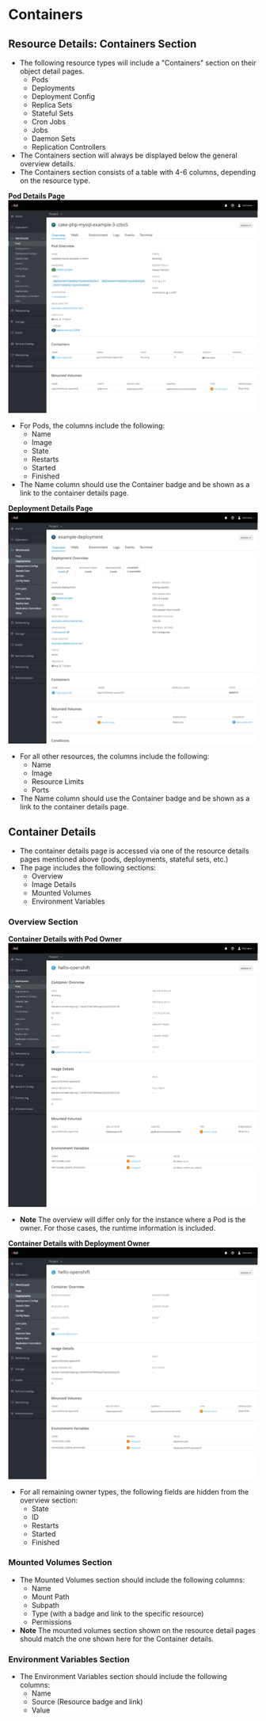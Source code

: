 # Containers

## Resource Details: Containers Section

- The following resource types will include a "Containers" section on their object detail pages.
  - Pods
  - Deployments
  - Deployment Config
  - Replica Sets
  - Stateful Sets
  - Cron Jobs
  - Jobs
  - Daemon Sets
  - Replication Controllers
- The Containers section will always be displayed below the general overview details.
- The Containers section consists of a table with 4-6 columns, depending on the resource type.

**Pod Details Page**
![pods](img/pod.png)
- For Pods, the columns include the following:
  - Name
  - Image
  - State
  - Restarts
  - Started
  - Finished
- The Name column should use the Container badge and be shown as a link to the container details page.

**Deployment Details Page**
![deployment](img/deployment.png)

- For all other resources, the columns include the following:
  - Name
  - Image
  - Resource Limits
  - Ports
- The Name column should use the Container badge and be shown as a link to the container details page.

## Container Details

- The container details page is accessed via one of the resource details pages mentioned above (pods, deployments, stateful sets, etc.)
- The page includes the following sections:
  - Overview
  - Image Details
  - Mounted Volumes
  - Environment Variables

### Overview Section

**Container Details with Pod Owner**
![pod-container](img/pod-container.png)
- **Note** The overview will differ only for the instance where a Pod is the owner. For those cases, the runtime information is included.

**Container Details with Deployment Owner**
![deployment-container](img/deployment-container.png)
- For all remaining owner types, the following fields are hidden from the overview section:
  - State
  - ID
  - Restarts
  - Started
  - Finished

### Mounted Volumes Section

- The Mounted Volumes section should include the following columns:
  - Name
  - Mount Path
  - Subpath
  - Type (with a badge and link to the specific resource)
  - Permissions
- **Note** The mounted volumes section shown on the resource detail pages should match the one shown here for the Container details.

### Environment Variables Section

- The Environment Variables section should include the following columns:
  - Name
  - Source (Resource badge and link)
  - Value
